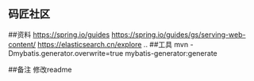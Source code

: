 ## 码匠社区

##资料
https://spring.io/guides
https://spring.io/guides/gs/serving-web-content/
https://elasticsearch.cn/explore
..
##工具
mvn -Dmybatis.generator.overwrite=true mybatis-generator:generate

##备注
修改readme